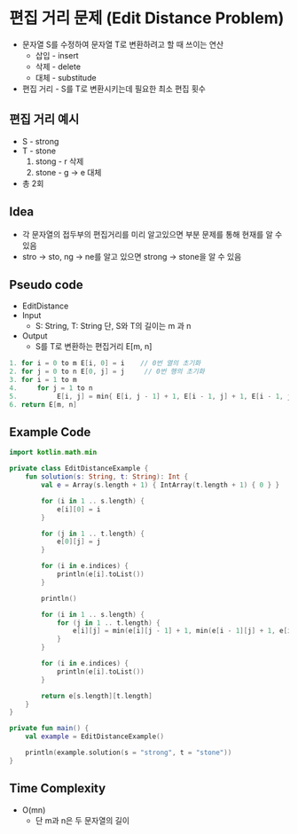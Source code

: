 # 편집 거리 문제 (Edit Distance Problem)

- 문자열 S를 수정하여 문자열 T로 변환하려고 할 때 쓰이는 연산
    - 삽입 - insert
    - 삭제 - delete
    - 대체 - substitude
- 편집 거리 - S를 T로 변환시키는데 필요한 최소 편집 횟수

## 편집 거리 예시

- S - strong
- T - stone
    1. stong - r 삭제
    2. stone - g → e 대체
- 총 2회

## Idea

- 각 문자열의 접두부의 편집거리를 미리 알고있으면 부분 문제를 통해 현재를 알 수 있음
- stro → sto, ng → ne를 알고 있으면 strong → stone을 알 수 있음

## Pseudo code

- EditDistance
- Input
    - S: String, T: String 단, S와 T의 길이는 m 과 n
- Output
    - S를 T로 변환하는 편집거리 E[m, n]

```kotlin
1. for i = 0 to m E[i, 0] = i    // 0번 열의 초기화
2. for j = 0 to n E[0, j] = j     // 0번 행의 초기화
3. for i = 1 to m
4.     for j = 1 to n
5.          E[i, j] = min{ E[i, j - 1] + 1, E[i - 1, j] + 1, E[i - 1, j - 1] + α }
6. return E[m, n]
```

## Example Code

```kotlin
import kotlin.math.min

private class EditDistanceExample {
    fun solution(s: String, t: String): Int {
        val e = Array(s.length + 1) { IntArray(t.length + 1) { 0 } }

        for (i in 1 .. s.length) {
            e[i][0] = i
        }

        for (j in 1 .. t.length) {
            e[0][j] = j
        }

        for (i in e.indices) {
            println(e[i].toList())
        }

        println()

        for (i in 1 .. s.length) {
            for (j in 1 .. t.length) {
                e[i][j] = min(e[i][j - 1] + 1, min(e[i - 1][j] + 1, e[i - 1][j - 1] + if (s[i - 1] == t[j - 1]) 0 else 1 ))
            }
        }

        for (i in e.indices) {
            println(e[i].toList())
        }

        return e[s.length][t.length]
    }
}

private fun main() {
    val example = EditDistanceExample()

    println(example.solution(s = "strong", t = "stone"))
}
```

## Time Complexity

- O(mn)
    - 단 m과 n은 두 문자열의 길이